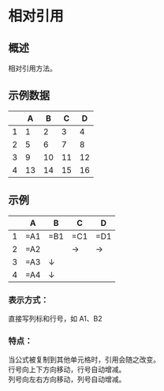 # 相对引用
## 概述
相对引用方法。

## 示例数据

|     | A   | B   | C   | D   |
| --- | --- | --- | --- | --- |
| 1   | 1   | 2   | 3   | 4   |
| 2   | 5   | 6   | 7   | 8   |
| 3   | 9   | 10  | 11  | 12  |
| 4   | 13  | 14  | 15  | 16  |

## 示例

|     | A   | B   | C   | D   |
| --- | --- | --- | --- | --- |
| 1   | =A1 | =B1 | =C1 | =D1 |
| 2   | =A2 |     | →   | →   |
| 3   | =A3 | ↓   |
| 4   | =A4 | ↓   |

### 表示方式：

直接写列标和行号，如 A1、B2

### 特点：

当公式被复制到其他单元格时，引用会随之改变。  
行号向上下方向移动，行号自动增减。  
列号向左右方向移动，列号自动增减。
